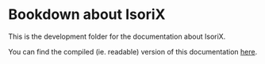 # Bookdown about IsoriX

This is the development folder for the documentation about IsoriX.

You can find the compiled (ie. readable) version of this documentation [here](https://bookdown.org/content/782/).
